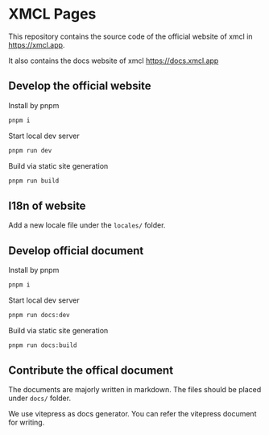 # XMCL Pages

This repository contains the source code of the official website of xmcl in https://xmcl.app.

It also contains the docs website of xmcl https://docs.xmcl.app

## Develop the official website

Install by pnpm

```bash
pnpm i
```

Start local dev server

```bash
pnpm run dev
```

Build via static site generation

```bash
pnpm run build
```

## I18n of website

Add a new locale file under the `locales/` folder.

## Develop official document

Install by pnpm

```bash
pnpm i
```

Start local dev server

```bash
pnpm run docs:dev
```

Build via static site generation

```bash
pnpm run docs:build
```

## Contribute the offical document

The documents are majorly written in markdown. The files should be placed under `docs/` folder.

We use vitepress as docs generator. You can refer the vitepress document for writing.
